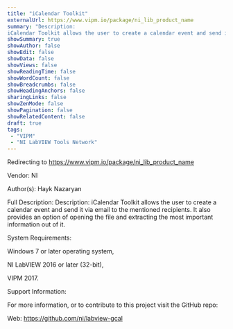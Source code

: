 ```yaml
---
title: "iCalendar Toolkit"
externalUrl: https://www.vipm.io/package/ni_lib_product_name
summary: "Description:
iCalendar Toolkit allows the user to create a calendar event and send it via email to the mentioned recipients."
showSummary: true
showAuthor: false
showEdit: false
showData: false
showViews: false
showReadingTime: false
showWordCount: false
showBreadcrumbs: false
showHeadingAnchors: false
sharingLinks: false
showZenMode: false
showPagination: false
showRelatedContent: false
draft: true
tags:
 - "VIPM"
 - "NI LabVIEW Tools Network"
---
```


Redirecting to https://www.vipm.io/package/ni_lib_product_name

Vendor: NI

Author(s): Hayk Nazaryan
 
Full Description:
Description:
iCalendar Toolkit allows the user to create a calendar event and send it via email to the mentioned recipients. It also provides an option of opening the file and extracting the most important information out of it.

System Requirements: 

Windows 7 or later operating system,

NI LabVIEW 2016 or later (32-bit), 

VIPM 2017. 

Support Information:

 For more information, or to contribute to this project visit the GitHub repo:

Web: https://github.com/ni/labview-gcal